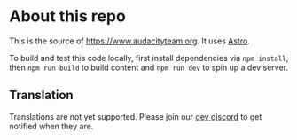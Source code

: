 # About this repo

This is the source of https://www.audacityteam.org. It uses [Astro](https://docs.astro.build/en/getting-started/).

To build and test this code locally, first install dependencies via `npm install`, then `npm run build` to build content and `npm run dev` to spin up a dev server. 

## Translation

Translations are not yet supported. Please join our [dev discord](https://discord.gg/sFHfRbUVZj) to get notified when they are.